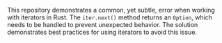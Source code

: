 This repository demonstrates a common, yet subtle, error when working with iterators in Rust.  The `iter.next()` method returns an `Option`, which needs to be handled to prevent unexpected behavior. The solution demonstrates best practices for using iterators to avoid this issue.